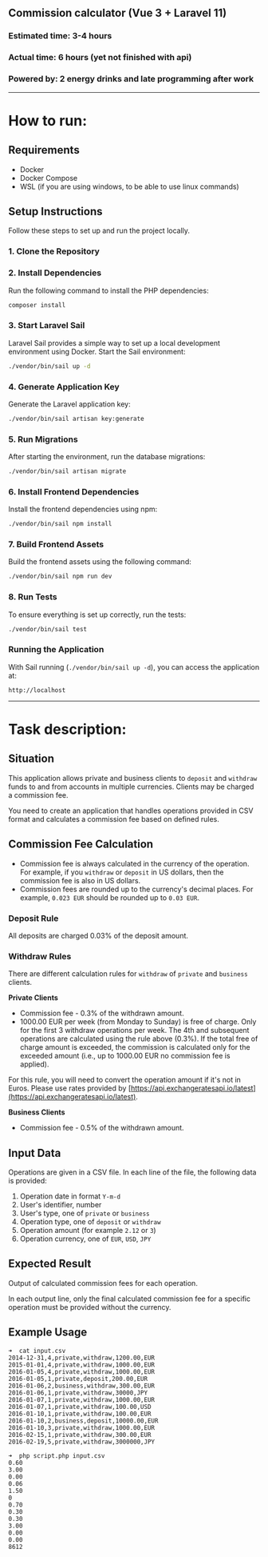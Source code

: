 ## Commission calculator (Vue 3 + Laravel 11)

### Estimated time: 3-4 hours
### Actual time: 6 hours (yet not finished with api)
### Powered by: 2 energy drinks and late programming after work


-----------------------
# How to run: 
## Requirements

- Docker
- Docker Compose
- WSL (if you are using windows, to be able to use linux commands)

## Setup Instructions

Follow these steps to set up and run the project locally.

### 1. Clone the Repository
### 2. Install Dependencies

Run the following command to install the PHP dependencies:

```bash
composer install
```
### 3. Start Laravel Sail

Laravel Sail provides a simple way to set up a local development environment using Docker. Start the Sail environment:

```bash
./vendor/bin/sail up -d
```

### 4. Generate Application Key

Generate the Laravel application key:

```bash
./vendor/bin/sail artisan key:generate
```

### 5. Run Migrations

After starting the environment, run the database migrations:

```bash
./vendor/bin/sail artisan migrate
```

### 6. Install Frontend Dependencies

Install the frontend dependencies using npm:

```bash
./vendor/bin/sail npm install
```
### 7. Build Frontend Assets

Build the frontend assets using the following command:

```bash
./vendor/bin/sail npm run dev
```
### 8. Run Tests

To ensure everything is set up correctly, run the tests:

```bash
./vendor/bin/sail test
```
### Running the Application

With Sail running (`./vendor/bin/sail up -d`), you can access the application at:

```plaintext
http://localhost
```

-----------------------
# Task description:

## Situation

This application allows private and business clients to `deposit` and `withdraw` funds to and from accounts in multiple currencies. Clients may be charged a commission fee.

You need to create an application that handles operations provided in CSV format and calculates a commission fee based on defined rules.

## Commission Fee Calculation

- Commission fee is always calculated in the currency of the operation. For example, if you `withdraw` or `deposit` in US dollars, then the commission fee is also in US dollars.
- Commission fees are rounded up to the currency's decimal places. For example, `0.023 EUR` should be rounded up to `0.03 EUR`.

### Deposit Rule

All deposits are charged 0.03% of the deposit amount.

### Withdraw Rules

There are different calculation rules for `withdraw` of `private` and `business` clients.

**Private Clients**

- Commission fee - 0.3% of the withdrawn amount.
- 1000.00 EUR per week (from Monday to Sunday) is free of charge. Only for the first 3 withdraw operations per week. The 4th and subsequent operations are calculated using the rule above (0.3%). If the total free of charge amount is exceeded, the commission is calculated only for the exceeded amount (i.e., up to 1000.00 EUR no commission fee is applied).

For this rule, you will need to convert the operation amount if it's not in Euros. Please use rates provided by [https://api.exchangeratesapi.io/latest](https://api.exchangeratesapi.io/latest).

**Business Clients**

- Commission fee - 0.5% of the withdrawn amount.

## Input Data

Operations are given in a CSV file. In each line of the file, the following data is provided:

1. Operation date in format `Y-m-d`
2. User's identifier, number
3. User's type, one of `private` or `business`
4. Operation type, one of `deposit` or `withdraw`
5. Operation amount (for example `2.12` or `3`)
6. Operation currency, one of `EUR`, `USD`, `JPY`

## Expected Result

Output of calculated commission fees for each operation.

In each output line, only the final calculated commission fee for a specific operation must be provided without the currency.

## Example Usage

```plaintext
➜  cat input.csv 
2014-12-31,4,private,withdraw,1200.00,EUR
2015-01-01,4,private,withdraw,1000.00,EUR
2016-01-05,4,private,withdraw,1000.00,EUR
2016-01-05,1,private,deposit,200.00,EUR
2016-01-06,2,business,withdraw,300.00,EUR
2016-01-06,1,private,withdraw,30000,JPY
2016-01-07,1,private,withdraw,1000.00,EUR
2016-01-07,1,private,withdraw,100.00,USD
2016-01-10,1,private,withdraw,100.00,EUR
2016-01-10,2,business,deposit,10000.00,EUR
2016-01-10,3,private,withdraw,1000.00,EUR
2016-02-15,1,private,withdraw,300.00,EUR
2016-02-19,5,private,withdraw,3000000,JPY

➜  php script.php input.csv
0.60
3.00
0.00
0.06
1.50
0
0.70
0.30
0.30
3.00
0.00
0.00
8612
